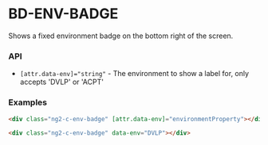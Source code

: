# BD-ENV-BADGE

Shows a fixed environment badge on the bottom right of the screen.

### API

- `[attr.data-env]="string"` - The environment to show a label for, only accepts 'DVLP' or 'ACPT'

### Examples

```html
<div class="ng2-c-env-badge" [attr.data-env]="environmentProperty"></div>
```

```html
<div class="ng2-c-env-badge" data-env="DVLP"></div>
```
